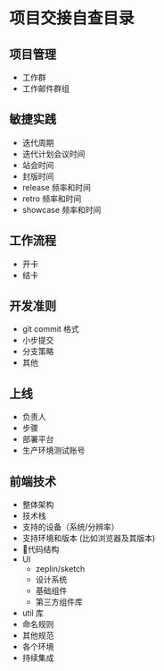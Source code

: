 # 项目交接自查目录

## 项目管理
- 工作群
- 工作邮件群组

## 敏捷实践
- 迭代周期
- 迭代计划会议时间
- 站会时间
- 封版时间
- release 频率和时间
- retro 频率和时间
- showcase 频率和时间

## 工作流程
- 开卡
- 结卡

## 开发准则
- git commit 格式
- 小步提交
- 分支策略
- 其他

## 上线
- 负责人
- 步骤
- 部署平台
- 生产环境测试账号

## 前端技术
- 整体架构
- 技术栈
- 支持的设备（系统/分辨率）
- 支持环境和版本 (比如浏览器及其版本)
- 代码结构
- UI
  - zeplin/sketch
  - 设计系统
  - 基础组件
  - 第三方组件库
- util 库
- 命名规则
- 其他规范
- 各个环境
- 持续集成
